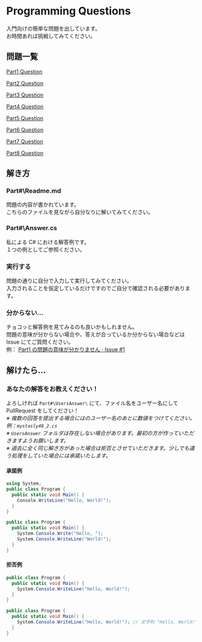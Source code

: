 # Programming Questions
入門向けの簡単な問題を出しています。  
お時間あれば挑戦してみてください。

## 問題一覧
[Part1 Question](https://github.com/mystasly48/ProgrammingQuestion/blob/master/Part1/)  

[Part2 Question](https://github.com/mystasly48/ProgrammingQuestion/blob/master/Part2/)

[Part3 Question](https://github.com/mystasly48/ProgrammingQuestion/blob/master/Part3/)

[Part4 Question](https://github.com/mystasly48/ProgrammingQUestion/blob/master/Part4/)

[Part5 Question](https://github.com/mystasly48/ProgrammingQUestion/blob/master/Part5/)

[Part6 Question](https://github.com/mystasly48/ProgrammingQUestion/blob/master/Part6/)

[Part7 Question](https://github.com/mystasly48/ProgrammingQUestion/blob/master/Part7/)

[Part8 Question](https://github.com/mystasly48/ProgrammingQuestion/blob/master/Part8/)

## 解き方

### Part\#\\Readme.md
問題の内容が書かれています。  
こちらのファイルを見ながら自分なりに解いてみてください。

### Part\#\\Answer.cs
私による C\# における解答例です。  
１つの例としてご参照ください。

### 実行する
問題の通りに自分で入力して実行してみてください。  
入力されることを仮定しているだけですのでご自分で確認される必要があります。  

### 分からない...
チョコッと解答例を見てみるのも良いかもしれません。  
問題の意味が分からない場合や、答えが合っているか分からない場合などは Issue にてご質問ください。  
例： [Part1 の問題の意味が分かりません · Issue #1](https://github.com/mystasly48/ProgrammingQuestion/issues/1)

## 解けたら...

### あなたの解答をお教えください！
よろしければ `Part#\UsersAnswer\` にて、ファイル名をユーザー名にして PullRequest をしてください！  
*※ 複数の回答を提出する場合にはのユーザー名のあとに数値をつけてください。例：`mystasly48_2.cs`*  
*※ `UsersAnswer` フォルダは存在しない場合があります。最初の方が作っていただきますようお願いします。*  
*※ 過去に全く同じ解き方があった場合は拒否とさせていただきます。少しでも違う処理をしていた場合には承諾いたします。*  

#### 承諾例
```csharp
using System;
public class Program {
  public static void Main() {
    Console.WriteLine("Hello, World!");
  }
}
```
```csharp
public class Program {
  public static void Main() {
    System.Console.Write("Hello, ");
    System.Console.WriteLine("World!");
  }
}
```

#### 拒否例
```csharp
public class Program {
  public static void Main() {
    System.Console.WriteLine("Hello, World!");
  }
}
```
```csharp
public class Program {
  public static void Main() {
    System.Console.WriteLine("Hello, World!"); // 文字列 "Hello, World!" を出力
  }
}
```
